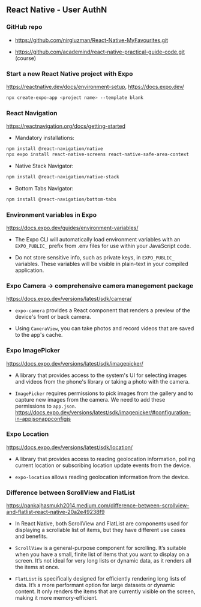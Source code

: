 ## React Native - User AuthN

### GitHub repo

- https://github.com/nirgluzman/React-Native-MyFavourites.git

- https://github.com/academind/react-native-practical-guide-code.git (course)

### Start a new React Native project with Expo

https://reactnative.dev/docs/environment-setup, https://docs.expo.dev/

```bash
npx create-expo-app <project name> --template blank
```

### React Navigation

https://reactnavigation.org/docs/getting-started

- Mandatory installations:

```bash
npm install @react-navigation/native
npx expo install react-native-screens react-native-safe-area-context
```

- Native Stack Navigator:

```bash
npm install @react-navigation/native-stack
```

- Bottom Tabs Navigator:

```bash
npm install @react-navigation/bottom-tabs
```

### Environment variables in Expo

https://docs.expo.dev/guides/environment-variables/

- The Expo CLI will automatically load environment variables with an `EXPO_PUBLIC_` prefix from .env
  files for use within your JavaScript code.

- Do not store sensitive info, such as private keys, in `EXPO_PUBLIC_` variables. These variables
  will be visible in plain-text in your compiled application.

### Expo Camera -> comprehensive camera manegement package

https://docs.expo.dev/versions/latest/sdk/camera/

- `expo-camera` provides a React component that renders a preview of the device's front or back
  camera.

- Using `CameraView`, you can take photos and record videos that are saved to the app's cache.

### Expo ImagePicker

https://docs.expo.dev/versions/latest/sdk/imagepicker/

- A library that provides access to the system's UI for selecting images and videos from the phone's
  library or taking a photo with the camera.

- `ImagePicker` requires permissions to pick images from the gallery and to capture new images from
  the camera. We need to add these permissions to `app.json`.
  https://docs.expo.dev/versions/latest/sdk/imagepicker/#configuration-in-appjsonappconfigjs

### Expo Location

https://docs.expo.dev/versions/latest/sdk/location/

- A library that provides access to reading geolocation information, polling current location or
  subscribing location update events from the device.

- `expo-location` allows reading geolocation information from the device.

### Difference between ScrollView and FlatList

https://pankajhasmukh2014.medium.com/difference-between-scrollview-and-flatlist-react-native-20a2e49238f9

- In React Native, both ScrollView and FlatList are components used for displaying a scrollable list
  of items, but they have different use cases and benefits.

- `ScrollView` is a general-purpose component for scrolling. It’s suitable when you have a small,
  finite list of items that you want to display on a screen. It’s not ideal for very long lists or
  dynamic data, as it renders all the items at once.

- `FlatList` is specifically designed for efficiently rendering long lists of data. It’s a more
  performant option for large datasets or dynamic content. It only renders the items that are
  currently visible on the screen, making it more memory-efficient.
